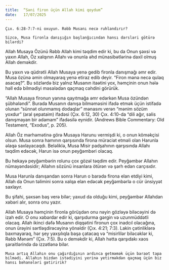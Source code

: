 ```yaml
---
title:  “Səni firon üçün Allah kimi qoydum”
date:   17/07/2025
---
```


`Çıx. 6:28-7:7-ni oxuyun. Rəbb Musanı necə ruhlandırır?`

`Sizcə, Musa fironla danışığın başlanğıcından hansı dərsləri götürə bilərdi?`

Allah Musaya Özünü Rəbb Allah kimi təqdim edir ki, bu da Onun şəxsi və yaxın Allah, Öz xalqının Allahı və onunla əhd münasibətlərinə daxil olmuş Allah deməkdir.

Bu yaxın və qüdrətli Allah Musaya yenə gedib fironla danışmağı əmr edir. Musa özünə əmin olmayaraq yenə etiraz edib deyir. “Firon mənə necə qulaq asacaq?”. Bu sözlərdə biz yalnız Musanın itaətini yox, həmçinin onun hələ həll edə bilmədiyi məsələdən qaçmaq cəhdini görürük.

“Allah Musaya fironun yanına qayıtmağa əmr edərkən Musa özündən şübhələndi”. Burada Musanın danışa bilməməsini ifadə etmək üçün istifadə olunan “sünnət olunmamış dodaqlar” mənasını verən “mənim sözüm yoxdur” (aral şepataim) ifadəsi (Çıx. 6:12, 30) Çıx. 4:10-da “dili ağır, səlis danışmayan bir adamam” ifadəsilə eynidir. (Andrews Bible Commentary: Old Testament, “Exodus”, p. 205).

Allah Öz mərhəmətinə görə Musaya Harunu vermişdi ki, o onun köməkçisi olsun. Musa sonra hamının qarşısında firona müraciət etməli olan Harunla əlaqə saxlayacaqdı. Beləliklə, Musa Misir padşahının qarşısında Allahı təqdim edəcək, Harun isə onun peyğəmbəri olacaq.

Bu hekayə peyğəmbərin rolunu çox gözəl təqdim edir. Peyğəmbər Allahın nümayəndəsidir; Allahın sözünü insanlara ötürən və şərh edən carçısıdır.

Musa Harunla danışandan sonra Harun o barədə firona elan etdiyi kimi, Allah da Onun təlimini sonra xalqa elan edəcək peyğəmbərlə o cür ünsiyyət saxlayır.

Bu şifahi, şəxsən baş verə bilər; yaxud da olduğu kimi, peyğəmbər Allahdan xəbəri alır, sonra onu yazır.

Allah Musaya həmçinin fironla görüşdən onu nəyin gözləyə biləcəyini də izah edir. O onu xəbərdar edir ki, qarşıdurma gərgin və uzunmüddətli olacaq. Allah ikinci dəfə Musanın diqqətini fironun çox inadcıl olacağına, onun ürəyini sərtləşdirəcəyinə yönəldir (Çıx. 4:21; 7:3). Lakin çətinliklərə baxmayaraq, hər şey yaxşılıqla başa çatacaq və “misirlilər biləcəklər ki, Rəbb Mənəm” (Çıx. 7:5). Bu o deməkdir ki, Allah hətta qarşıdakı xaos şəraitlərində də izzətlənə bilər.

`Musa artıq Allahın onu çağırdığının ardınca getməmək üçün baraət tapa bilmədi. Allahın bizdən istədiyini yerinə yetirməkdən qaçmaq üçün biz hansı bəhanələri gətiririk?`